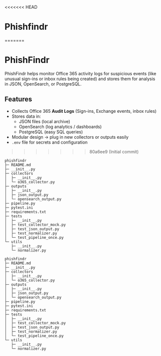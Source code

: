 <<<<<<< HEAD
# Phishfindr
=======
#  PhishFindr

PhishFindr helps monitor Office 365 activity logs for suspicious events 
(like unusual sign-ins or inbox rules being created) and stores them for 
analysis in JSON, OpenSearch, or PostgreSQL.

##  Features
- Collects Office 365 **Audit Logs** (Sign-ins, Exchange events, inbox rules)
- Stores data in:
  - JSON files (local archive)
  - OpenSearch (log analytics / dashboards)
  - PostgreSQL (easy SQL queries)
- Modular design → plug in new collectors or outputs easily
- `.env` file for secrets and configuration


>>>>>>> 80a6ee9 (Initial commit)

```
phishfindr
├─ README.md
├─ __init__.py
├─ collectors
│  ├─ __init__.py
│  └─ o365_collector.py
├─ outputs
│  ├─ __init__.py
│  ├─ json_output.py
│  └─ opensearch_output.py
├─ pipeline.py
├─ pytest.ini
├─ requirements.txt
├─ tests
│  ├─ __init__.py
│  ├─ test_collector_mock.py
│  ├─ test_json_output.py
│  ├─ test_normalizer.py
│  └─ test_pipeline_once.py
└─ utils
   ├─ __init__.py
   └─ normalizer.py

```
```
phishfindr
├─ README.md
├─ __init__.py
├─ collectors
│  ├─ __init__.py
│  └─ o365_collector.py
├─ outputs
│  ├─ __init__.py
│  ├─ json_output.py
│  └─ opensearch_output.py
├─ pipeline.py
├─ pytest.ini
├─ requirements.txt
├─ tests
│  ├─ __init__.py
│  ├─ test_collector_mock.py
│  ├─ test_json_output.py
│  ├─ test_normalizer.py
│  └─ test_pipeline_once.py
└─ utils
   ├─ __init__.py
   └─ normalizer.py

```